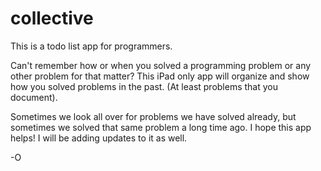 # collective
This is a todo list app for programmers.


Can't remember how or when you solved a programming problem or any other problem for that matter? This iPad only app will organize  and show how you solved problems in the past. (At least problems that you document). 

Sometimes we look all over for problems we have solved already, but sometimes we solved that same problem a long time ago.
I hope this app helps! 
I will be adding updates to it as well.

-O
